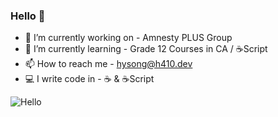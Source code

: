 ### Hello 👋


- 🔭 I’m currently working on - Amnesty PLUS Group
- 🌱 I’m currently learning - Grade 12 Courses in CA / ☕️Script
- 📫 How to reach me - [hysong@h410.dev](mailto:me@hysong.dev)
- 💻 I write code in - ☕️ & ☕️Script
  
  


![Hello](https://github-readme-stats.vercel.app/api?username=410-dev&show_icons=true&theme=tokyonight)

